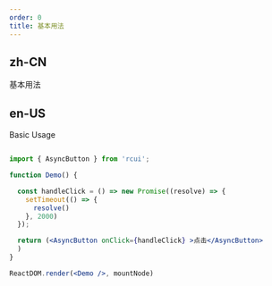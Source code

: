 ```yaml
---
order: 0
title: 基本用法
---
```


## zh-CN

基本用法

## en-US

Basic Usage

````jsx

import { AsyncButton } from 'rcui';

function Demo() {

  const handleClick = () => new Promise((resolve) => {
    setTimeout(() => {
      resolve()
    }, 2000)
  });

  return (<AsyncButton onClick={handleClick} >点击</AsyncButton>
  )
}

ReactDOM.render(<Demo />, mountNode)

````
